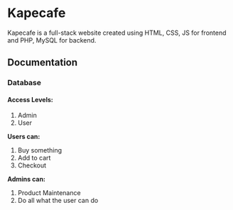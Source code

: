 # Kapecafe

Kapecafe is a full-stack website created using HTML, CSS, JS for frontend and PHP, MySQL for backend.

## Documentation

### Database

#### Access Levels:

1. Admin
2. User

**Users can:**

1. Buy something
2. Add to cart
3. Checkout

**Admins can:**

1. Product Maintenance
2. Do all what the user can do
